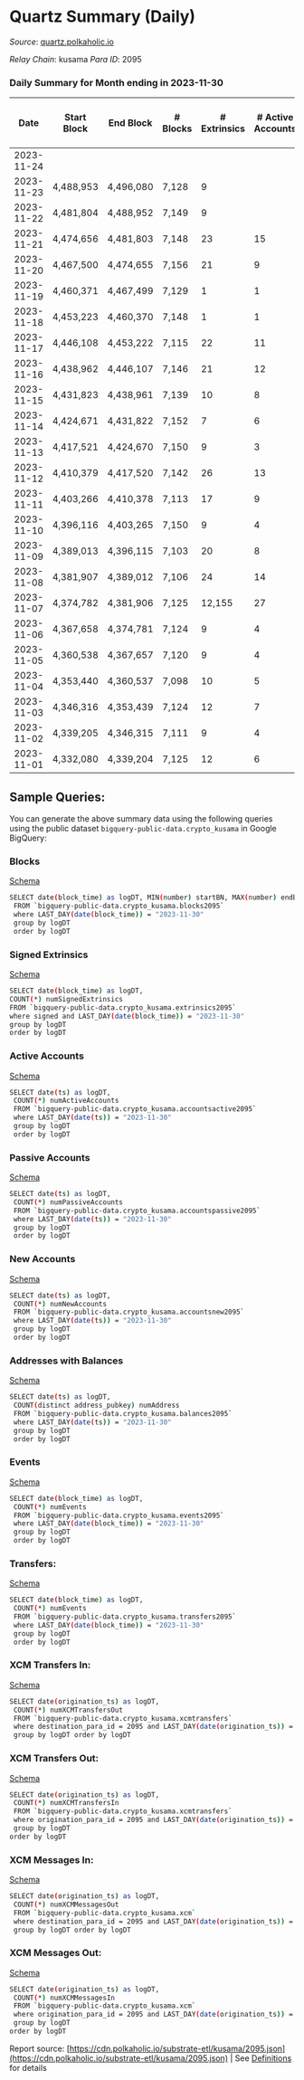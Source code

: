 # Quartz Summary (Daily)

_Source_: [quartz.polkaholic.io](https://quartz.polkaholic.io)

*Relay Chain*: kusama
*Para ID*: 2095



### Daily Summary for Month ending in 2023-11-30


| Date    | Start Block | End Block | # Blocks | # Extrinsics | # Active Accounts | # Passive Accounts | # New Accounts | # Addresses | # Events  | # Transfers ($USD) | # XCM Transfers In ($USD) | # XCM Transfers Out ($USD) | # XCM In | # XCM Out | Issues |
|---------|-------------|-----------|----------|--------------|-------------------|--------------------|----------------|-------------|-----------|--------------------|---------------------------|----------------------------|----------|-----------|--------|
| 2023-11-24 |  |  |  |  |  |  |  |  |  |   |   |   |  |  |  |
| 2023-11-23 | 4,488,953 | 4,496,080 | 7,128 | 9 |  |  |  |  | 16,812 | 549 ($93.65) |   |   |  |  |  |
| 2023-11-22 | 4,481,804 | 4,488,952 | 7,149 | 9 |  |  |  |  | 16,860 | 551 ($92.12) |   |   |  |  |  |
| 2023-11-21 | 4,474,656 | 4,481,803 | 7,148 | 23 | 15 |  | 1 | 80,268 | 15,328 | 12 ($156.44) | 1 ($46.01) |   | 1 |  |  |
| 2023-11-20 | 4,467,500 | 4,474,655 | 7,156 | 21 | 9 | 550 | 1 | 80,267 | 16,950 | 557 ($397.77) | 1 ($26.17) |   |  |  |  |
| 2023-11-19 | 4,460,371 | 4,467,499 | 7,129 | 1 | 1 |  |  | 80,267 | 15,145 |   |   |   |  |  |  |
| 2023-11-18 | 4,453,223 | 4,460,370 | 7,148 | 1 | 1 |  |  | 80,267 | 15,186 | 1 ($0.00135) |   | 1  |  | 1 |  |
| 2023-11-17 | 4,446,108 | 4,453,222 | 7,115 | 22 | 11 |  | 1 | 80,267 | 16,866 | 564 ($1,406.19) | 1 ($49.89) |   | 4 |  |  |
| 2023-11-16 | 4,438,962 | 4,446,107 | 7,146 | 21 | 12 |  | 2 | 80,267 | 15,336 | 19 ($1,175.69) | 1 ($13.71) | 2  | 10 | 3 |  |
| 2023-11-15 | 4,431,823 | 4,438,961 | 7,139 | 10 | 8 |  | 1 | 80,265 | 15,232 | 3 ($254.11) |   |   |  |  |  |
| 2023-11-14 | 4,424,671 | 4,431,822 | 7,152 | 7 | 6 |  |  | 80,265 | 15,238 | 2 ($0.09) |   |   |  |  |  |
| 2023-11-13 | 4,417,521 | 4,424,670 | 7,150 | 9 | 3 |  |  | 80,264 | 16,823 | 538 ($114.25) |   | 1 ($26.99) |  | 3 |  |
| 2023-11-12 | 4,410,379 | 4,417,520 | 7,142 | 26 | 13 |  |  | 80,264 | 16,925 | 545 ($775.60) |   | 2 ($40.01) |  | 6 |  |
| 2023-11-11 | 4,403,266 | 4,410,378 | 7,113 | 17 | 9 |  | 1 | 80,264 | 16,801 | 541 ($141.69) |   | 3 ($28.33) |  | 3 |  |
| 2023-11-10 | 4,396,116 | 4,403,265 | 7,150 | 9 | 4 |  |  | 80,263 | 16,819 | 536 ($89.93) |   |   |  |  |  |
| 2023-11-09 | 4,389,013 | 4,396,115 | 7,103 | 20 | 8 |  |  | 80,263 | 16,798 | 549 ($614.11) | 1 ($0.36) | 8 ($348.02) | 1 | 8 |  |
| 2023-11-08 | 4,381,907 | 4,389,012 | 7,106 | 24 | 14 |  | 2 | 80,263 | 16,831 | 545 ($963.91) | 2 ($0.06) |   | 3 |  |  |
| 2023-11-07 | 4,374,782 | 4,381,906 | 7,125 | 12,155 | 27 |  | 5 | 80,262 | 101,656 | 560 ($5,901.31) | 4 ($346.12) |   | 12 |  |  |
| 2023-11-06 | 4,367,658 | 4,374,781 | 7,124 | 9 | 4 |  | 1 | 80,258 | 16,751 | 532 ($95.00) | 1 ($1.37) |   | 1 |  |  |
| 2023-11-05 | 4,360,538 | 4,367,657 | 7,120 | 9 | 4 | 531 |  | 80,257 | 16,661 | 530 ($95.82) |   |   |  |  |  |
| 2023-11-04 | 4,353,440 | 4,360,537 | 7,098 | 10 | 5 |  |  | 80,257 | 16,691 | 530 ($150.01) |   |   |  |  |  |
| 2023-11-03 | 4,346,316 | 4,353,439 | 7,124 | 12 | 7 |  | 1 | 80,257 | 16,763 | 528 ($120.66) | 1 ($1.23) |   | 1 |  |  |
| 2023-11-02 | 4,339,205 | 4,346,315 | 7,111 | 9 | 4 |  | 1 | 80,257 | 16,701 | 524 ($93.77) |   |   |  |  |  |
| 2023-11-01 | 4,332,080 | 4,339,204 | 7,125 | 12 | 6 |  | 1 | 80,256 | 16,753 | 525 ($95.76) |   |   |  |  |  |

## Sample Queries:
You can generate the above summary data using the following queries using the public dataset `bigquery-public-data.crypto_kusama` in Google BigQuery:


### Blocks 

[Schema](https://github.com/colorfulnotion/substrate-etl/blob/main/schema/blocks.json)

```bash
SELECT date(block_time) as logDT, MIN(number) startBN, MAX(number) endBN, COUNT(*) numBlocks 
 FROM `bigquery-public-data.crypto_kusama.blocks2095`  
 where LAST_DAY(date(block_time)) = "2023-11-30" 
 group by logDT 
 order by logDT
```

### Signed Extrinsics 

[Schema](https://github.com/colorfulnotion/substrate-etl/blob/main/schema/extrinsics.json)

```bash
SELECT date(block_time) as logDT, 
COUNT(*) numSignedExtrinsics 
FROM `bigquery-public-data.crypto_kusama.extrinsics2095`  
where signed and LAST_DAY(date(block_time)) = "2023-11-30" 
group by logDT 
order by logDT
```

### Active Accounts 

[Schema](https://github.com/colorfulnotion/substrate-etl/blob/main/schema/accountsactive.json)

```bash
SELECT date(ts) as logDT, 
 COUNT(*) numActiveAccounts 
 FROM `bigquery-public-data.crypto_kusama.accountsactive2095` 
 where LAST_DAY(date(ts)) = "2023-11-30" 
 group by logDT 
 order by logDT
```

### Passive Accounts 

[Schema](https://github.com/colorfulnotion/substrate-etl/blob/main/schema/accountspassive.json)

```bash
SELECT date(ts) as logDT, 
 COUNT(*) numPassiveAccounts 
 FROM `bigquery-public-data.crypto_kusama.accountspassive2095` 
 where LAST_DAY(date(ts)) = "2023-11-30" 
 group by logDT 
 order by logDT
```

### New Accounts 

[Schema](https://github.com/colorfulnotion/substrate-etl/blob/main/schema/accountsnew.json)

```bash
SELECT date(ts) as logDT, 
 COUNT(*) numNewAccounts 
 FROM `bigquery-public-data.crypto_kusama.accountsnew2095` 
 where LAST_DAY(date(ts)) = "2023-11-30" 
 group by logDT
 order by logDT
```

### Addresses with Balances 

[Schema](https://github.com/colorfulnotion/substrate-etl/blob/main/schema/balances.json)

```bash
SELECT date(ts) as logDT,
 COUNT(distinct address_pubkey) numAddress 
 FROM `bigquery-public-data.crypto_kusama.balances2095` 
 where LAST_DAY(date(ts)) = "2023-11-30" 
 group by logDT 
 order by logDT
```

### Events 

[Schema](https://github.com/colorfulnotion/substrate-etl/blob/main/schema/events.json)

```bash
SELECT date(block_time) as logDT, 
 COUNT(*) numEvents 
 FROM `bigquery-public-data.crypto_kusama.events2095` 
 where LAST_DAY(date(block_time)) = "2023-11-30" 
 group by logDT 
 order by logDT
```

### Transfers:

[Schema](https://github.com/colorfulnotion/substrate-etl/blob/main/schema/transfers.json)

```bash
SELECT date(block_time) as logDT, 
 COUNT(*) numEvents 
 FROM `bigquery-public-data.crypto_kusama.transfers2095` 
 where LAST_DAY(date(block_time)) = "2023-11-30" 
 group by logDT 
 order by logDT
```

### XCM Transfers In: 

[Schema](https://github.com/colorfulnotion/substrate-etl/blob/main/schema/xcmtransfers.json)

```bash
SELECT date(origination_ts) as logDT, 
 COUNT(*) numXCMTransfersOut 
 FROM `bigquery-public-data.crypto_kusama.xcmtransfers` 
 where destination_para_id = 2095 and LAST_DAY(date(origination_ts)) = "2023-11-30" 
 group by logDT order by logDT
```

### XCM Transfers Out: 

[Schema](https://github.com/colorfulnotion/substrate-etl/blob/main/schema/xcmtransfers.json)

```bash
SELECT date(origination_ts) as logDT, 
 COUNT(*) numXCMTransfersIn 
 FROM `bigquery-public-data.crypto_kusama.xcmtransfers` 
 where origination_para_id = 2095 and LAST_DAY(date(origination_ts)) = "2023-11-30" 
 group by logDT 
order by logDT
```

### XCM Messages In: 

[Schema](https://github.com/colorfulnotion/substrate-etl/blob/main/schema/xcm.json)

```bash
SELECT date(origination_ts) as logDT, 
 COUNT(*) numXCMMessagesOut 
 FROM `bigquery-public-data.crypto_kusama.xcm` 
 where destination_para_id = 2095 and LAST_DAY(date(origination_ts)) = "2023-11-30" 
 group by logDT order by logDT
```

### XCM Messages Out: 

[Schema](https://github.com/colorfulnotion/substrate-etl/blob/main/schema/xcm.json)

```bash
SELECT date(origination_ts) as logDT, 
 COUNT(*) numXCMMessagesIn 
 FROM `bigquery-public-data.crypto_kusama.xcm` 
 where origination_para_id = 2095 and LAST_DAY(date(origination_ts)) = "2023-11-30" 
 group by logDT 
order by logDT
```


Report source: [https://cdn.polkaholic.io/substrate-etl/kusama/2095.json](https://cdn.polkaholic.io/substrate-etl/kusama/2095.json) | See [Definitions](/DEFINITIONS.md) for details

